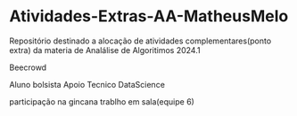 # Atividades-Extras-AA-MatheusMelo
Repositório destinado a alocação de atividades complementares(ponto extra) da materia de Analálise de Algoritimos 2024.1

Beecrowd

Aluno bolsista Apoio Tecnico DataScience

participação na gincana trablho em sala(equipe 6)

